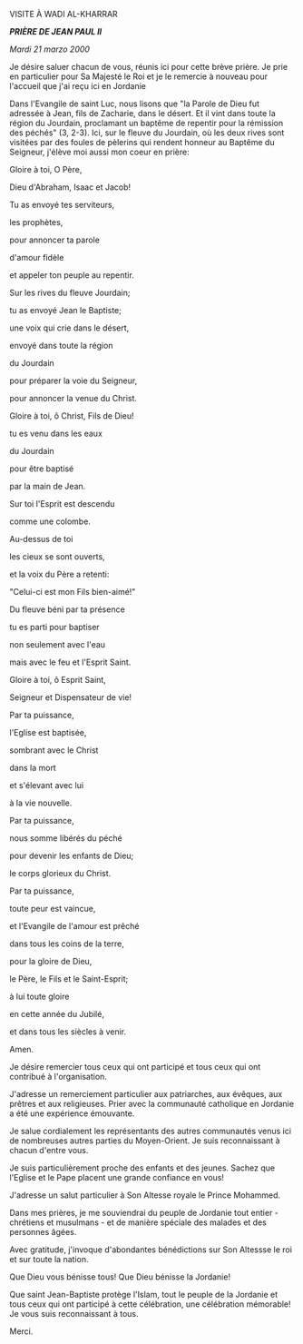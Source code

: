 VISITE À WADI AL-KHARRAR

***PRIÈRE DE JEAN PAUL II***

*Mardi 21 marzo 2000*

Je désire saluer chacun de vous, réunis ici pour cette brève prière. Je prie en particulier pour Sa Majesté le Roi et je le remercie à nouveau pour l'accueil que j'ai reçu ici en Jordanie

Dans l'Evangile de saint Luc, nous lisons que "la Parole de Dieu fut adressée à Jean, fils de Zacharie, dans le désert. Et il vint dans toute la région du Jourdain, proclamant un baptême de repentir pour la rémission des péchés" (3, 2-3). Ici, sur le fleuve du Jourdain, où les deux rives sont visitées par des foules de pèlerins qui rendent honneur au Baptême du Seigneur, j'élève moi aussi mon coeur en prière:

Gloire à toi, O Père,

Dieu d'Abraham, Isaac et Jacob!

Tu as envoyé tes serviteurs,

les prophètes,

pour annoncer ta parole

d'amour fidèle

et appeler ton peuple au repentir.

Sur les rives du fleuve Jourdain;

tu as envoyé Jean le Baptiste;

une voix qui crie dans le désert,

envoyé dans toute la région

du Jourdain

pour préparer la voie du Seigneur,

pour annoncer la venue du Christ.

Gloire à toi, ô Christ, Fils de Dieu!

tu es venu dans les eaux

du Jourdain

pour être baptisé

par la main de Jean.

Sur toi l'Esprit est descendu

comme une colombe.

Au-dessus de toi

les cieux se sont ouverts,

et la voix du Père a retenti:

"Celui-ci est mon Fils bien-aimé!"

Du fleuve béni par ta présence

tu es parti pour baptiser

non seulement avec l'eau

mais avec le feu et l'Esprit Saint.

Gloire à toi, ô Esprit Saint,

Seigneur et Dispensateur de vie!

Par ta puissance,

l'Eglise est baptisée,

sombrant avec le Christ

dans la mort

et s'élevant avec lui

à la vie nouvelle.

Par ta puissance,

nous somme libérés du péché

pour devenir les enfants de Dieu;

le corps glorieux du Christ.

Par ta puissance,

toute peur est vaincue,

et l'Evangile de l'amour est prêché

dans tous les coins de la terre,

pour la gloire de Dieu,

le Père, le Fils et le Saint-Esprit;

à lui toute gloire

en cette année du Jubilé,

et dans tous les siècles à venir.

Amen.

Je désire remercier tous ceux qui ont participé et tous ceux qui ont contribué à l'organisation.

J'adresse un remerciement particulier aux patriarches, aux évêques, aux prêtres et aux religieuses. Prier avec la communauté catholique en Jordanie a été une expérience émouvante.

Je salue cordialement les représentants des autres communautés venus ici de nombreuses autres parties du Moyen-Orient. Je suis reconnaissant à chacun d'entre vous.

Je suis particulièrement proche des enfants et des jeunes. Sachez que l'Eglise et le Pape placent une grande confiance en vous!

J'adresse un salut particulier à Son Altesse royale le Prince Mohammed.

Dans mes prières, je me souviendrai du peuple de Jordanie tout entier - chrétiens et musulmans - et de manière spéciale des malades et des personnes âgées.

Avec gratitude, j'invoque d'abondantes bénédictions sur Son Altessse le roi et sur toute la nation.

Que Dieu vous bénisse tous! Que Dieu bénisse la Jordanie!

Que saint Jean-Baptiste protège l'Islam, tout le peuple de la Jordanie et tous ceux qui ont participé à cette célébration, une célébration mémorable! Je vous suis reconnaissant à tous.

Merci.